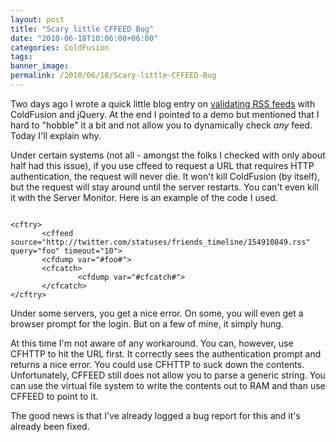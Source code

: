 ```yaml
---
layout: post
title: "Scary little CFFEED Bug"
date: "2010-06-18T10:06:00+06:00"
categories: ColdFusion 
tags: 
banner_image: 
permalink: /2010/06/18/Scary-little-CFFEED-Bug
---
```


Two days ago I wrote a quick little blog entry on <a href="http://www.raymondcamden.com/index.cfm/2010/6/16/Quick-example-of-RSS-URL-checking-with-jQuery-and-ColdFusion">validating RSS feeds</a> with ColdFusion and jQuery. At the end I pointed to a demo but mentioned that I hard to "hobble" it a bit and not allow you to dynamically check <i>any</i> feed. Today I'll explain why.
<!--more-->
<p>

Under certain systems (not all - amongst the folks I checked with only about half had this issue), if you use cffeed to request a URL that requires HTTP authentication, the request will never die. It won't kill ColdFusion (by itself), but the request will stay around until the server restarts. You can't even kill it with the Server Monitor. Here is an example of the code I used.

<p>

<code>
&lt;cftry&gt;
       &lt;cffeed source="http://twitter.com/statuses/friends_timeline/154910849.rss"
query="foo" timeout="10"&gt;
       &lt;cfdump var="#foo#"&gt;
       &lt;cfcatch&gt;
               &lt;cfdump var="#cfcatch#"&gt;
       &lt;/cfcatch&gt;
&lt;/cftry&gt;
</code>

<p>

Under some servers, you get a nice error. On some, you will even get a browser prompt for the login. But on a few of mine, it simply hung. 

<p>

At this time I'm not aware of any workaround. You can, however, use CFHTTP to hit the URL first. It correctly sees the authentication prompt and returns a nice error. You could use CFHTTP to suck down the contents. Unfortunately, CFFEED still does not allow you to parse a generic string. You can use the virtual file system to write the contents out to RAM and than use CFFEED to point to it.

<p>

The good news is that I've already logged a bug report for this and it's already been fixed.